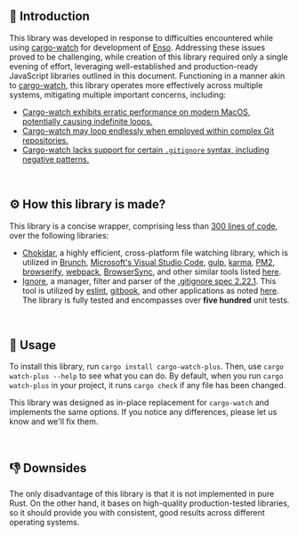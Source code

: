 ## 👋 Introduction
This library was developed in response to difficulties encountered while using [cargo-watch](https://github.com/watchexec/cargo-watch) for development of [Enso](https://github.com/enso-org/enso). Addressing these issues proved to be challenging, while creation of this library required only a single evening of effort, leveraging well-established and production-ready JavaScript libraries outlined in this document. Functioning in a manner akin to [cargo-watch](https://github.com/watchexec/cargo-watch), this library operates more effectively across multiple systems, mitigating multiple important concerns, including:

- [Cargo-watch exhibits erratic performance on modern MacOS, potentially causing indefinite loops.](https://github.com/watchexec/cargo-watch/issues/242)
- [Cargo-watch may loop endlessly when employed within complex Git repositories.](https://github.com/watchexec/cargo-watch/issues/241)
- [Cargo-watch lacks support for certain `.gitignore` syntax, including negative patterns.](https://github.com/watchexec/watchexec/issues/166)

<br/>

## ⚙️ How this library is made?
This library is a concise wrapper, comprising less than [300 lines of code](https://github.com/enso-org/cargo-watch-plus/blob/main/js/src/index.js), over the following libraries:
- [Chokidar](https://www.npmjs.com/package/chokidar), a highly efficient, cross-platform file watching library, which is utilized in [Brunch](https://brunch.io/),
[Microsoft's Visual Studio Code](https://github.com/microsoft/vscode),
[gulp](https://github.com/gulpjs/gulp/),
[karma](https://karma-runner.github.io/),
[PM2](https://github.com/Unitech/PM2),
[browserify](http://browserify.org/),
[webpack](https://webpack.github.io/),
[BrowserSync](https://www.browsersync.io/),
and other similar tools listed [here](https://www.npmjs.com/browse/depended/chokidar).
- [Ignore](https://www.npmjs.com/package/ignore), a manager, filter and parser of the [.gitignore spec 2.22.1](https://git-scm.com/docs/gitignore/2.22.1). This tool is utilized by [eslint](https://eslint.org), [gitbook](https://www.gitbook.com), and other applications as noted [here](https://www.npmjs.com/browse/depended/ignore). The library is fully tested and encompasses over **five hundred** unit tests.

<br/>

## 📖 Usage

To install this library, run `cargo install cargo-watch-plus`. Then, use `cargo watch-plus --help` to see what you can do. By default, when you run `cargo watch-plus` in your project, it runs `cargo check` if any file has been changed.

This library was designed as in-place replacement for `cargo-watch` and implements the same options. If you notice any differences, please let us know and we'll fix them.

<br/>

## 👎 Downsides
The only disadvantage of this library is that it is not implemented in pure Rust. On the other hand, it bases on high-quality production-tested libraries, so it should provide you with consistent, good results across different operating systems.
